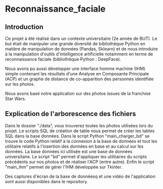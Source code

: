 # Reconnaissance_faciale

## Introduction

Ce projet à été réalisé dans un contexte universitaire (2e année de BUT).
Le but était de manipuler une grande diversité de bibliothèque Python en matière de manipulation de données (Pandas, Sklearn) et de nous introduire à la manipulation d'outils d'intelligence artificielle notamment en terme de reconnaissance faciale (bibliothèque Python : DeepFace).

Nous avons pu aussi développer une interface homme machine (IHM) simple contenant les résultats d'une Analyse en Composante Principale (ACP) et un graphe de distance de co-apparition des personnes identifiée sur les photos.

Nous avons basé notre application sur des photos issues de la franchise Star Wars.


## Explication de l'arborescence des fichiers

Dans le dossier "./data", vous trouverez toutes les photos utilisées lors du projet.
Le scripts SQL de création de table nous permet de créer les tables SQL dans la base données.
Dans le script Python "main_charger_bd" se trouve le code Python relatif à la connexion à la base de données et tout les utilitaire relatifs à l'insertion des données en base et au calcul sur les données. La base données ici utilisée est une base de données universitaire.
Le script "bd" permet d'appliquer les utilitaires du scripts précédents sur nos photos et de réaliser l'ACP (entre autre).
Enfin le script "main_ihm" permet de gérer l'IHM développée sur Tkinter.

Des captures d'écran de la base de donnéesq et une vidéo de l'application sont aussi disponibles dans le repository.
